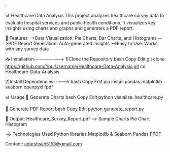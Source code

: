 :

📊 Healthcare Data Analysis
This project analyzes healthcare survey data to evaluate hospital services and public health conditions. It visualizes key insights using charts and graphs and generates a PDF report.

🚀 Features
-->Data Visualization: Pie Charts, Bar Charts, and Histograms
-->PDF Report Generation: Auto-generated insights
-->Easy to Use: Works with any survey data

📥 Installation------------>
1️)Clone the Repository
bash
Copy
Edit
git clone https://github.com/YourUsername/Healthcare-Data-Analysis.git
cd Healthcare-Data-Analysis

2️)Install Dependencies----->
bash
Copy
Edit
pip install pandas matplotlib seaborn openpyxl fpdf

📊 Usage
🔹 Generate Charts
bash
Copy
Edit
python visualize_healthcare.py

🔹 Generate PDF Report
bash
Copy
Edit
python generate_report.py

📌 Output: Healthcare_Survey_Report.pdf
--> Sample Charts
Pie Chart	Histogram

--> Technologies Used
Python libraries 
Matplotlib & Seaborn 
Pandas 
FPDF

Contact: adarshsah5153@gmail.com

